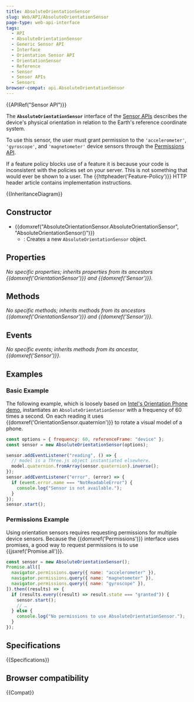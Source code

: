```yaml
---
title: AbsoluteOrientationSensor
slug: Web/API/AbsoluteOrientationSensor
page-type: web-api-interface
tags:
  - API
  - AbsoluteOrientationSensor
  - Generic Sensor API
  - Interface
  - Orientation Sensor API
  - OrientationSensor
  - Reference
  - Sensor
  - Sensor APIs
  - Sensors
browser-compat: api.AbsoluteOrientationSensor
---
```


{{APIRef("Sensor API")}}

The **`AbsoluteOrientationSensor`** interface of the [Sensor APIs](/en-US/docs/Web/API/Sensor_APIs) describes the device's physical orientation in relation to the Earth's reference coordinate system.

To use this sensor, the user must grant permission to the `'accelerometer'`, `'gyroscope'`, and `'magnetometer'` device sensors through the [Permissions API](/en-US/docs/Web/API/Permissions_API).

If a feature policy blocks use of a feature it is because your code is inconsistent with the policies set on your server. This is not something that would ever be shown to a user. The {{httpheader('Feature-Policy')}} HTTP header article contains implementation instructions.

{{InheritanceDiagram}}

## Constructor

- {{domxref("AbsoluteOrientationSensor.AbsoluteOrientationSensor", "AbsoluteOrientationSensor()")}}
  - : Creates a new `AbsoluteOrientationSensor` object.

## Properties

_No specific properties; inherits properties from its ancestors {{domxref('OrientationSensor')}} and {{domxref('Sensor')}}._

## Methods

_No specific methods; inherits methods from its ancestors {{domxref('OrientationSensor')}} and {{domxref('Sensor')}}._

## Events

_No specific events; inherits methods from its ancestor, {{domxref('Sensor')}}._

## Examples

### Basic Example

The following example, which is loosely based on [Intel's Orientation Phone demo](https://intel.github.io/generic-sensor-demos/orientation-phone/), instantiates an `AbsoluteOrientationSensor` with a frequency of 60 times a second. On each reading it uses {{domxref('OrientationSensor.quaternion')}} to rotate a visual model of a phone.

```js
const options = { frequency: 60, referenceFrame: "device" };
const sensor = new AbsoluteOrientationSensor(options);

sensor.addEventListener("reading", () => {
  // model is a Three.js object instantiated elsewhere.
  model.quaternion.fromArray(sensor.quaternion).inverse();
});
sensor.addEventListener("error", (error) => {
  if (event.error.name === "NotReadableError") {
    console.log("Sensor is not available.");
  }
});
sensor.start();
```

### Permissions Example

Using orientation sensors requires requesting permissions for multiple device sensors. Because the {{domxref('Permissions')}} interface uses promises, a good way to request permissions is to use {{jsxref('Promise.all')}}.

```js
const sensor = new AbsoluteOrientationSensor();
Promise.all([
  navigator.permissions.query({ name: "accelerometer" }),
  navigator.permissions.query({ name: "magnetometer" }),
  navigator.permissions.query({ name: "gyroscope" }),
]).then((results) => {
  if (results.every((result) => result.state === "granted")) {
    sensor.start();
    // …
  } else {
    console.log("No permissions to use AbsoluteOrientationSensor.");
  }
});
```

## Specifications

{{Specifications}}

## Browser compatibility

{{Compat}}

